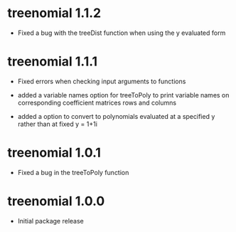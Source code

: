 # treenomial 1.1.2

* Fixed a bug with the treeDist function when using the y evaluated form 

# treenomial 1.1.1

* Fixed errors when checking input arguments to functions 

* added a variable names option for treeToPoly to print variable names on corresponding coefficient matrices rows and columns 

* added a option to convert to polynomials evaluated at a specified y rather than at fixed y = 1+1i 

# treenomial 1.0.1

* Fixed a bug in the treeToPoly function 

# treenomial 1.0.0

* Initial package release
